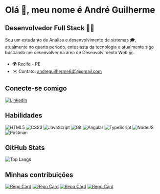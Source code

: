 # Olá 👋, meu nome é André Guilherme
## Desenvolvedor Full Stack 👨‍💻
Sou um estudante de Análise e desenvolvimento de sistemas 🎓, atualmente no quarto período, entusiasta da tecnologia e atualmente sigo buscando me desenvolver na área de Desenvolvimento Web 💻.
  * 🌍 Recife - PE
  * ✉️ Contato: andreguilherme645@gmail.com


## Conecte-se comigo
[![LinkedIn](https://img.shields.io/badge/LinkedIn-0077B5?style=for-the-badge&logo=linkedin&logoColor=white)](https://www.linkedin.com/in/andré-guilherme-518207196/)

## Habilidades
![HTML5](https://img.shields.io/badge/HTML5-E34F26?style=for-the-badge&logo=html5&logoColor=white)
![CSS3](https://img.shields.io/badge/CSS3-1572B6?style=for-the-badge&logo=css3&logoColor=white)
![JavaScript](https://img.shields.io/badge/JavaScript-F7DF1E?style=for-the-badge&logo=javascript&logoColor=black)
![Git](https://img.shields.io/badge/GIT-E44C30?style=for-the-badge&logo=git&logoColor=white)
![Angular](https://img.shields.io/badge/Angular-DD0031?style=for-the-badge&logo=angular&logoColor=white)
![TypeScript](https://img.shields.io/badge/TypeScript-007ACC?style=for-the-badge&logo=typescript&logoColor=white)
![NodeJS](https://img.shields.io/badge/node.js-6DA55F?style=for-the-badge&logo=node.js&logoColor=white)
![Postman](https://img.shields.io/badge/Postman-FF6C37.svg?style=for-the-badge&logo=Postman&logoColor=white)


## GitHub Stats
![Top Langs](https://github-readme-stats-git-masterrstaa-rickstaa.vercel.app/api/top-langs/?username=andreguilherme1&bg_color=000&border_color=30A3DC&title_color=E94D5F&text_color=FFF)

## Minhas contribuições
[![Repo Card](https://github-readme-stats.vercel.app/api/pin/?username=andreguilherme1&repo=busca-cep-sistemas&bg_color=000&border_color=30A3DC&show_icons=true&icon_color=30A3DC&title_color=E94D5F&text_color=FFF)](https://github.com/andreguilherme1/busca-cep-sistemas
)
[![Repo Card](https://github-readme-stats.vercel.app/api/pin/?username=andreguilherme1&repo=curso-web&bg_color=000&border_color=30A3DC&show_icons=true&icon_color=30A3DC&title_color=E94D5F&text_color=FFF)](https://github.com/andreguilherme1/curso-webcurso-web
)
[![Repo Card](https://github-readme-stats.vercel.app/api/pin/?username=digitalinnovationone&repo=dio-lab-open-source&bg_color=000&border_color=30A3DC&show_icons=true&icon_color=30A3DC&title_color=E94D5F&text_color=FFF)](https://github.com/digitalinnovationone/dio-lab-open-source
)
[![Repo Card](https://github-readme-stats.vercel.app/api/pin/?username=andreguilherme1&repo=projeto-lista-angular&bg_color=000&border_color=30A3DC&show_icons=true&icon_color=30A3DC&title_color=E94D5F&text_color=FFF)](https://github.com/andreguilherme1/projeto-lista-angular
)
